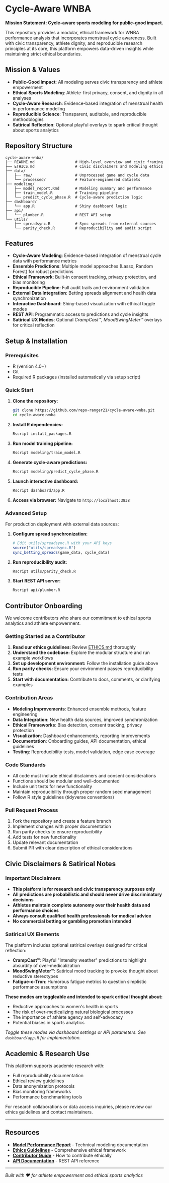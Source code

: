 # Cycle-Aware WNBA

**Mission Statement: Cycle-aware sports modeling for public-good impact.**

This repository provides a modular, ethical framework for WNBA performance analysis that incorporates menstrual cycle awareness. Built with civic transparency, athlete dignity, and reproducible research principles at its core, this platform empowers data-driven insights while maintaining strict ethical boundaries.

## Mission & Values

- **Public-Good Impact**: All modeling serves civic transparency and athlete empowerment
- **Ethical Sports Modeling**: Athlete-first privacy, consent, and dignity in all analyses  
- **Cycle-Aware Research**: Evidence-based integration of menstrual health in performance modeling
- **Reproducible Science**: Transparent, auditable, and reproducible methodologies
- **Satirical Reflection**: Optional playful overlays to spark critical thought about sports analytics

## Repository Structure

```
cycle-aware-wnba/
├── README.md                  # High-level overview and civic framing
├── ETHICS.md                  # Civic disclaimers and modeling ethics
├── data/
│   ├── raw/                   # Unprocessed game and cycle data
│   └── processed/             # Feature-engineered datasets
├── modeling/
│   ├── model_report.Rmd       # Modeling summary and performance
│   ├── train_model.R          # Training pipeline
│   └── predict_cycle_phase.R  # Cycle-aware prediction logic
├── dashboard/
│   └── app.R                  # Shiny dashboard logic
├── api/
│   └── plumber.R              # REST API setup
└── utils/
    ├── spreadsync.R           # Sync spreads from external sources
    └── parity_check.R         # Reproducibility and audit script
```

## Features

- **Cycle-Aware Modeling**: Evidence-based integration of menstrual cycle data with performance metrics
- **Ensemble Predictions**: Multiple model approaches (Lasso, Random Forest) for robust predictions
- **Ethical Framework**: Built-in consent tracking, privacy protection, and bias monitoring
- **Reproducible Pipeline**: Full audit trails and environment validation
- **External Data Integration**: Betting spreads alignment and health data synchronization
- **Interactive Dashboard**: Shiny-based visualization with ethical toggle modes
- **REST API**: Programmatic access to predictions and cycle insights
- **Satirical UX Modes**: Optional _CrampCast™_, _MoodSwingMeter™_ overlays for critical reflection

## Setup & Installation

### Prerequisites
- R (version 4.0+)
- Git
- Required R packages (installed automatically via setup script)

### Quick Start

1. **Clone the repository:**
   ```bash
   git clone https://github.com/repo-ranger21/cycle-aware-wnba.git
   cd cycle-aware-wnba
   ```

2. **Install R dependencies:**
   ```bash
   Rscript install_packages.R
   ```

3. **Run model training pipeline:**
   ```bash
   Rscript modeling/train_model.R
   ```

4. **Generate cycle-aware predictions:**
   ```bash
   Rscript modeling/predict_cycle_phase.R
   ```

5. **Launch interactive dashboard:**
   ```bash
   Rscript dashboard/app.R
   ```

6. **Access via browser:** Navigate to `http://localhost:3838`

### Advanced Setup

For production deployment with external data sources:

1. **Configure spread synchronization:**
   ```R
   # Edit utils/spreadsync.R with your API keys
   source("utils/spreadsync.R")
   sync_betting_spreads(game_data, cycle_data)
   ```

2. **Run reproducibility audit:**
   ```bash
   Rscript utils/parity_check.R
   ```

3. **Start REST API server:**
   ```bash
   Rscript api/plumber.R
   ```

## Contributor Onboarding

We welcome contributors who share our commitment to ethical sports analytics and athlete empowerment.

### Getting Started as a Contributor

1. **Read our ethics guidelines:** Review [ETHICS.md](ETHICS.md) thoroughly
2. **Understand the codebase:** Explore the modular structure and run example workflows
3. **Set up development environment:** Follow the installation guide above
4. **Run parity checks:** Ensure your environment passes reproducibility tests
5. **Start with documentation:** Contribute to docs, comments, or clarifying examples

### Contribution Areas

- **Modeling Improvements**: Enhanced ensemble methods, feature engineering
- **Data Integration**: New health data sources, improved synchronization
- **Ethical Frameworks**: Bias detection, consent tracking, privacy protection  
- **Visualization**: Dashboard enhancements, reporting improvements
- **Documentation**: Onboarding guides, API documentation, ethical guidelines
- **Testing**: Reproducibility tests, model validation, edge case coverage

### Code Standards

- All code must include ethical disclaimers and consent considerations
- Functions should be modular and well-documented
- Include unit tests for new functionality
- Maintain reproducibility through proper random seed management
- Follow R style guidelines (tidyverse conventions)

### Pull Request Process

1. Fork the repository and create a feature branch
2. Implement changes with proper documentation
3. Run parity checks to ensure reproducibility
4. Add tests for new functionality
5. Update relevant documentation
6. Submit PR with clear description of ethical considerations

## Civic Disclaimers & Satirical Notes

### Important Disclaimers

- **This platform is for research and civic transparency purposes only**
- **All predictions are probabilistic and should never drive discriminatory decisions**
- **Athletes maintain complete autonomy over their health data and performance choices**
- **Always consult qualified health professionals for medical advice**
- **No commercial betting or gambling promotion intended**

### Satirical UX Elements

The platform includes optional satirical overlays designed for critical reflection:

- **CrampCast™**: Playful "intensity weather" predictions to highlight absurdity of over-medicalization
- **MoodSwingMeter™**: Satirical mood tracking to provoke thought about reductive stereotypes  
- **Fatigue-o-Tron**: Humorous fatigue metrics to question simplistic performance assumptions

**These modes are toggleable and intended to spark critical thought about:**
- Reductive approaches to women's health in sports
- The risk of over-medicalizing natural biological processes
- The importance of athlete agency and self-advocacy
- Potential biases in sports analytics

*Toggle these modes via dashboard settings or API parameters. See `dashboard/app.R` for implementation.*

## Academic & Research Use

This platform supports academic research with:
- Full reproducibility documentation
- Ethical review guidelines  
- Data anonymization protocols
- Bias monitoring frameworks
- Performance benchmarking tools

For research collaborations or data access inquiries, please review our ethics guidelines and contact maintainers.

---

## Resources

- **[Model Performance Report](modeling/model_report.Rmd)** - Technical modeling documentation
- **[Ethics Guidelines](ETHICS.md)** - Comprehensive ethical framework
- **[Contributor Guide](CONTRIBUTING.md)** - How to contribute ethically
- **[API Documentation](api/plumber.R)** - REST API reference

---

*Built with ❤️ for athlete empowerment and ethical sports analytics*